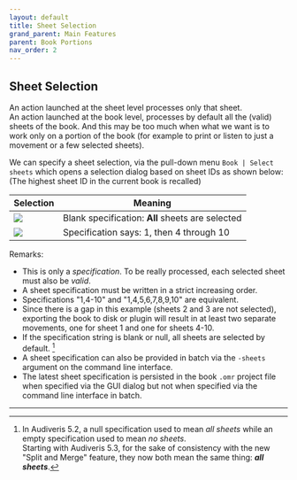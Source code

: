```yaml
---
layout: default
title: Sheet Selection
grand_parent: Main Features
parent: Book Portions
nav_order: 2
---
```


## Sheet Selection

An action launched at the sheet level processes only that sheet.    
An action launched at the book level, processes by default all the (valid) sheets of the book.
And this may be too much when what we want is to work only on a portion of the book
(for example to print or listen to just a movement or a few selected sheets).

We can specify a sheet selection, via the pull-down menu `Book | Select sheets` which opens a
selection dialog based on sheet IDs as shown below:
(The highest sheet ID in the current book is recalled)

|  Selection  |   Meaning    |
| ----------- | ------------ |
|![](../assets/images/specified_sheets_empty.png)| Blank specification: **All** sheets are selected|
|![](../assets/images/specified_sheets.png)| Specification says: 1, then 4 through 10|

Remarks:

- This is only a _specification_.
  To be really processed, each selected sheet must also be _valid_.
- A sheet specification must be written in a strict increasing order.
- Specifications "1,4-10" and "1,4,5,6,7,8,9,10" are equivalent.
- Since there is a gap in this example (sheets 2 and 3 are not selected), exporting the book
  to disk or plugin will result in at least two separate movements, one for sheet 1 and one
  for sheets 4-10.
- If the specification string is blank or null, all sheets are selected by default. [^empty_spec]
- A sheet specification can also be provided in batch via the `-sheets` argument on the command line interface.
- The latest sheet specification is persisted in the book `.omr` project file
  when specified via the GUI dialog but not when specified via the command line interface in batch.

---

[^empty_spec]:
    In Audiveris 5.2, a null specification used to mean _all sheets_
    while an empty specification used to mean _no sheets_.  
    Starting with Audiveris 5.3, for the sake of consistency with the new "Split and Merge" feature,
    they now both mean the same thing: _**all sheets**_.
